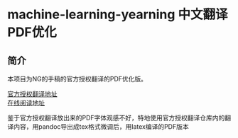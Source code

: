 # machine-learning-yearning 中文翻译PDF优化
## 简介
本项目为NG的手稿的官方授权翻译的PDF优化版。

[官方授权翻译地址](https://github.com/deeplearning-ai/machine-learning-yearning-cn)  
[在线阅读地址](https://deeplearning-ai.github.io/machine-learning-yearning-cn/)

鉴于官方授权翻译放出来的PDF字体观感不好，特地使用官方授权翻译仓库内的翻译内容，用pandoc导出成tex格式微调后，用latex编译的PDF版本
